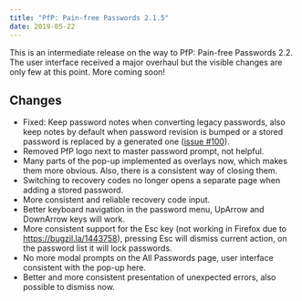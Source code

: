 ```yaml
---
title: "PfP: Pain-free Passwords 2.1.5"
date: 2019-05-22
---
```


This is an intermediate release on the way to PfP: Pain-free Passwords 2.2. The user interface received a major overhaul but the visible changes are only few at this point. More coming soon!

## Changes

* Fixed: Keep password notes when converting legacy passwords, also keep notes by default when password revision is bumped or a stored password is replaced by a generated one ([issue #100](https://github.com/palant/pfp/issues/100)).
* Removed PfP logo next to master password prompt, not helpful.
* Many parts of the pop-up implemented as overlays now, which makes them more obvious. Also, there is a consistent way of closing them.
* Switching to recovery codes no longer opens a separate page when adding a stored password.
* More consistent and reliable recovery code input.
* Better keyboard navigation in the password menu, UpArrow and DownArrow keys will work.
* More consistent support for the Esc key (not working in Firefox due to <https://bugzil.la/1443758>), pressing Esc will dismiss current action, on the password list it will lock passwords.
* No more modal prompts on the All Passwords page, user interface consistent with the pop-up here.
* Better and more consistent presentation of unexpected errors, also possible to dismiss now.
